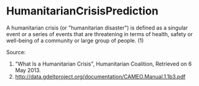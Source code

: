 # HumanitarianCrisisPrediction

A humanitarian crisis (or "humanitarian disaster") is defined as a singular event or a series of events that are threatening in terms of health, safety or well-being of a community or large group of people. (1)




Source: 
 1) "What Is a Humanitarian Crisis", Humanitarian Coalition, Retrieved on 6 May 2013.
 2) http://data.gdeltproject.org/documentation/CAMEO.Manual.1.1b3.pdf
